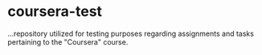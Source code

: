 # coursera-test
...repository utilized for testing purposes regarding assignments and tasks pertaining to the "Coursera" course.
